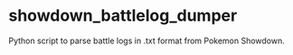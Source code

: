 # showdown_battlelog_dumper
Python script to parse battle logs in .txt format from Pokemon Showdown.
